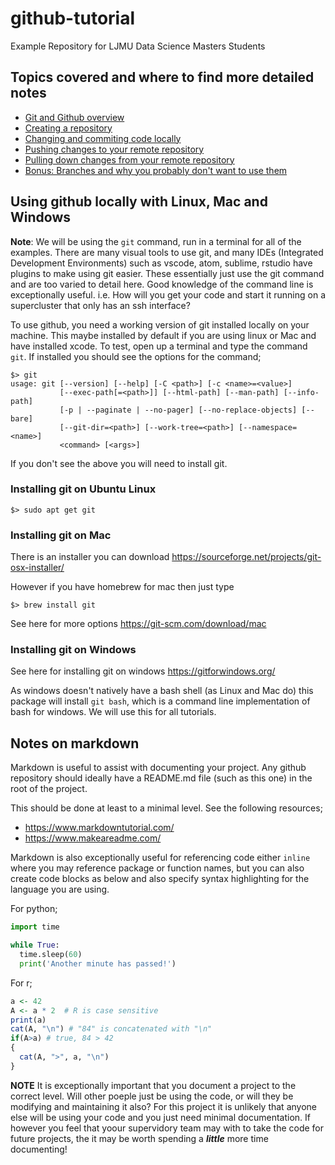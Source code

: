 # github-tutorial
Example Repository for LJMU Data Science Masters Students

## Topics covered and where to find more detailed notes
* [Git and Github overview](docs/git-and-github.md)
* [Creating a repository](docs/creating-a-repo.md)
* [Changing and commiting code locally](docs/git-local.md)
* [Pushing changes to your remote repository](docs/pushing-to-github.md)
* [Pulling down changes from your remote repository](docs/pulling-from-github.md)
* [Bonus: Branches and why you probably don't want to use them](docs/branching-workflow.md)

## Using github locally with Linux, Mac and Windows
**Note**: We will be using the `git` command, run in a terminal for all of
the examples. There are many visual tools to use git, and many IDEs
(Integrated Development Environments) such as vscode, atom, sublime, rstudio
have plugins to make using git easier. These essentially just use the git
command and are too varied to detail here. Good knowledge of the command line
is exceptionally useful. i.e. How will you get your code and start it running
on a supercluster that only has an ssh interface?

To use github, you need a working version of git installed locally on
your machine. This maybe installed by default if you are using linux or
Mac and have installed xcode. To test, open up a terminal and type the
command `git`. If installed you should see the options for the command;

```shell
$> git
usage: git [--version] [--help] [-C <path>] [-c <name>=<value>]
           [--exec-path[=<path>]] [--html-path] [--man-path] [--info-path]
           [-p | --paginate | --no-pager] [--no-replace-objects] [--bare]
           [--git-dir=<path>] [--work-tree=<path>] [--namespace=<name>]
           <command> [<args>]
```

If you don't see the above you will need to install git.

### Installing git on Ubuntu Linux
```shell
$> sudo apt get git
```

### Installing git on Mac
There is an installer you can download https://sourceforge.net/projects/git-osx-installer/

However if you have homebrew for mac then just type
```shell
$> brew install git
```

See here for more options https://git-scm.com/download/mac


### Installing git on Windows
See here for installing git on windows https://gitforwindows.org/

As windows doesn't natively have a bash shell (as Linux and Mac do) this
package will install `git bash`, which is a command line implementation
of bash for windows. We will use this for all tutorials.




## Notes on markdown
Markdown is useful to assist with documenting your project. Any github repository
should ideally have a README.md file (such as this one) in the root of the project.

This should be done at least to a minimal level. See the following resources;

* https://www.markdowntutorial.com/
* https://www.makeareadme.com/

Markdown is also exceptionally useful for referencing code either `inline` where
you may reference package or function names, but you can also create code blocks as
below and also specify syntax highlighting for the language you are using.

For python;

```python
import time

while True:
  time.sleep(60)
  print('Another minute has passed!')
 ```


For r;
```r
a <- 42
A <- a * 2  # R is case sensitive
print(a)
cat(A, "\n") # "84" is concatenated with "\n"
if(A>a) # true, 84 > 42
{
  cat(A, ">", a, "\n")
}
```

**NOTE** It is exceptionally important that you document a project to the correct level.
Will other poeple just be using the code, or will they be modifying and maintaining it also?
For this project it is unlikely that anyone else will be using your code and you just need
minimal documentation. If however you feel that yoour supervidory team may with to take the
code for future projects, the it may be worth spending a **_little_** more time documenting!
